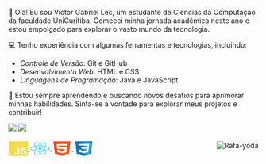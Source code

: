 👋 Olá! Eu sou Victor Gabriel Les, um estudante de Ciências da Computação da faculdade UniCuritiba. Comecei minha jornada acadêmica neste ano e estou empolgado para explorar o vasto mundo da tecnologia.

💻 Tenho experiência com algumas ferramentas e tecnologias, incluindo:
- *Controle de Versão*: Git e GitHub
- *Desenvolvimento Web*: HTML e CSS
- *Linguagens de Programação*: Java e JavaScript

🌱 Estou sempre aprendendo e buscando novos desafios para aprimorar minhas habilidades. Sinta-se à vontade para explorar meus projetos e contribuir!

 <div>
  <a href="https://github.com/Victorles777">
  <img height="180em" src="https://github-readme-stats.vercel.app/api?username=victorles777&show_icons=true&theme=dark&include_all_commits=true&count_private=true"/>
  <img height="180em" src="https://github-readme-stats.vercel.app/api/top-langs/?username=victorles777&layout=compact&langs_count=16&theme=dark"/>
</div>

<div style="display: inline_block"><br>
  <img align="center" alt="Rafa-Js" height="30" width="40" src="https://raw.githubusercontent.com/devicons/devicon/master/icons/javascript/javascript-plain.svg">
  <img align="center" alt="Rafa-React" height="30" width="40" src="https://raw.githubusercontent.com/devicons/devicon/master/icons/react/react-original.svg">
  <img align="center" alt="Rafa-HTML" height="30" width="40" src="https://raw.githubusercontent.com/devicons/devicon/master/icons/html5/html5-original.svg">
  <img align="center" alt="Rafa-CSS" height="30" width="40" src="https://raw.githubusercontent.com/devicons/devicon/master/icons/css3/css3-original.svg">
  <img align="right" alt="Rafa-yoda" src="https://cdn.discordapp.com/attachments/795358919417397249/825430589581688872/hi.gif">
</div>

##

